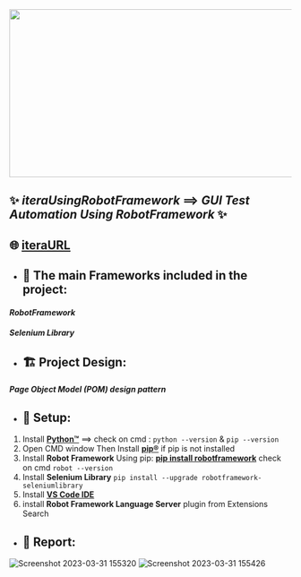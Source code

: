 <div align="center">
<img src="https://user-images.githubusercontent.com/68038931/229144371-eec425da-eedf-406d-ac0d-d337b9e29209.gif"  width="1000" height="300" />
</div>

## ✨ *iteraUsingRobotFramework* ==> *GUI* *Test Automation Using RobotFramework* ✨

## 🌐 [**iteraURL**](https://itera-qa.azurewebsites.net/home/automation) 

-  ##  📝 The main Frameworks included in the project:

 #### *RobotFramework*
 
 #### *Selenium Library*
 
 -  ## 🏗️ Project Design:
#### *Page Object Model (POM) design pattern*



-  ## 🚧 Setup:
1. Install [**Python™**](https://www.python.org/downloads/) ==> check on cmd : ```python --version``` & ```pip --version```
2. Open CMD window Then Install [**pip®**](https://pypi.org/project/pip/) if pip is not installed 
3. Install **Robot Framework** Using pip: [**pip install robotframework**](https://pypi.org/project/robotframework/) check on cmd ```robot --version```
4. Install **Selenium Library** ```pip install --upgrade robotframework-seleniumlibrary```
5. Install [**VS Code IDE**](https://code.visualstudio.com/download)  
6. install **Robot Framework Language Server** plugin from Extensions Search

- ## 📄 Report:
![Screenshot 2023-03-31 155320](https://user-images.githubusercontent.com/68038931/229141439-467d11b6-fac0-446c-bd34-799e1a11e5cd.png)
![Screenshot 2023-03-31 155426](https://user-images.githubusercontent.com/68038931/229141545-7dbd94f8-e510-4a00-b47c-01fc42ffeebb.png)

